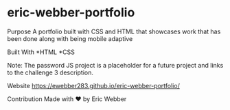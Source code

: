 # eric-webber-portfolio

Purpose
A portfolio built with CSS and HTML that showcases work that has been done along with being mobile adaptive

Built With
*HTML *CSS

Note: The password JS project is a placeholder for a future project and links to the challenge 3 description.

Website
https://ewebber283.github.io/eric-webber-portfolio/



Contribution
Made with ❤️ by Eric Webber
